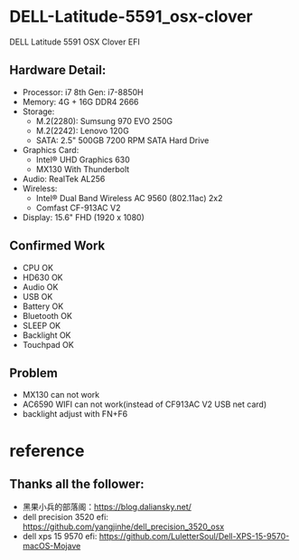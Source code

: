 # DELL-Latitude-5591_osx-clover
DELL Latitude 5591 OSX Clover EFI

## Hardware Detail:
- Processor: i7 8th Gen: i7-8850H
- Memory: 4G + 16G DDR4 2666
- Storage: 
  * M.2(2280): Sumsung 970 EVO 250G
  * M.2(2242): Lenovo 120G
  * SATA: 2.5" 500GB 7200 RPM SATA Hard Drive
- Graphics Card:
  * Intel® UHD Graphics 630
  * MX130 With Thunderbolt
- Audio: RealTek AL256
- Wireless: 
  * Intel® Dual Band Wireless AC 9560 (802.11ac) 2x2
  * Comfast CF-913AC V2
- Display: 15.6" FHD (1920 x 1080) 

## Confirmed Work
- CPU OK
- HD630 OK
- Audio OK
- USB OK
- Battery OK
- Bluetooth OK
- SLEEP OK
- Backlight OK
- Touchpad OK

## Problem
- MX130 can not work
- AC6590 WIFI can not work(instead of CF913AC V2 USB net card)
- backlight adjust with FN+F6

# reference
## Thanks all the follower:
- 黑果小兵的部落阁：https://blog.daliansky.net/
- dell precision 3520 efi: https://github.com/yangjinhe/dell_precision_3520_osx
- dell xps 15 9570 efi: https://github.com/LuletterSoul/Dell-XPS-15-9570-macOS-Mojave
